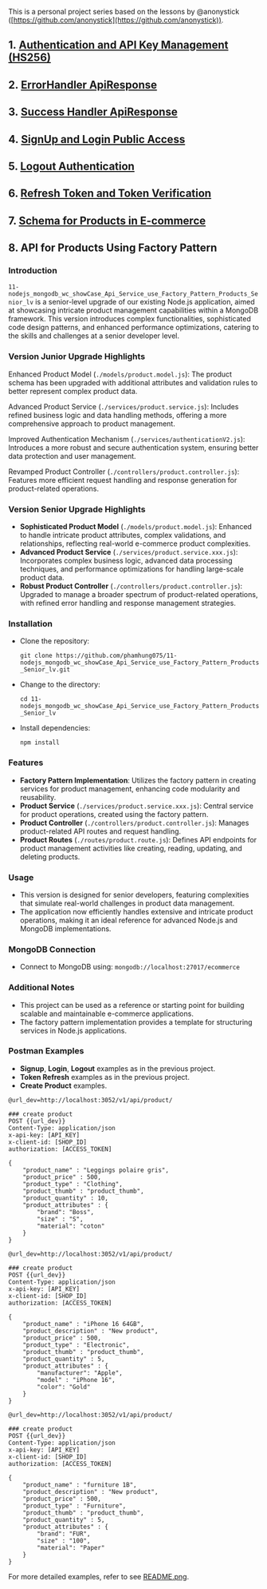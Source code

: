 This is a personal project series based on the lessons by @anonystick ([https://github.com/anonystick](https://github.com/anonystick)).
## 1. [Authentication and API Key Management (HS256)](https://github.com/phamhung075/2-nodejs_mongodb_wc_showCase_Dynamic_for_ApiKey_and_Permissions_HS256/tree/master)

## 2. [ErrorHandler ApiResponse](https://github.com/phamhung075/3-nodejs_mongodb_wc_showCase_ErrorHandler_API)

## 3. [Success Handler ApiResponse](https://github.com/phamhung075/4-nodejs_mongodb_wc_showCase_ApiResponseUseClass/tree/master?tab=readme-ov-file)

## 4. [SignUp and Login Public Access](https://github.com/phamhung075/5-nodejs_mongodb_wc_showCase_SignUpLogin)

## 5. [Logout Authentication](https://github.com/phamhung075/6-nodejs_mongodb_wc_showCase_LogoutAuthentication)
## 6. [Refresh Token and Token Verification](https://github.com/phamhung075/7-nodejs_mongodb_wc_showCase_RefreshToken_verifyToken)
## 7. [Schema for Products in E-commerce](https://github.com/phamhung075/8-nodejs_mongodb_wc_showCase_Schema_Products_Ecommerce)
## 8. API for Products Using Factory Pattern

### Introduction

`11-nodejs_mongodb_wc_showCase_Api_Service_use_Factory_Pattern_Products_Senior_lv`  is a senior-level upgrade of our existing Node.js application, aimed at showcasing intricate product management capabilities within a MongoDB framework. This version introduces complex functionalities, sophisticated code design patterns, and enhanced performance optimizations, catering to the skills and challenges at a senior developer level.

### Version Junior Upgrade Highlights

Enhanced Product Model (`./models/product.model.js`): The product schema has been upgraded with additional attributes and validation rules to better represent complex product data.

Advanced Product Service (`./services/product.service.js`): Includes refined business logic and data handling methods, offering a more comprehensive approach to product management.

Improved Authentication Mechanism (`./services/authenticationV2.js`): Introduces a more robust and secure authentication system, ensuring better data protection and user management.

Revamped Product Controller (`./controllers/product.controller.js`): Features more efficient request handling and response generation for product-related operations.
### Version Senior Upgrade Highlights

- **Sophisticated Product Model** (`./models/product.model.js`): Enhanced to handle intricate product attributes, complex validations, and relationships, reflecting real-world e-commerce product complexities.
- **Advanced Product Service** (`./services/product.service.xxx.js`): Incorporates complex business logic, advanced data processing techniques, and performance optimizations for handling large-scale product data.
- **Robust Product Controller** (`./controllers/product.controller.js`): Upgraded to manage a broader spectrum of product-related operations, with refined error handling and response management strategies.



### Installation

- Clone the repository:

    `git clone https://github.com/phamhung075/11-nodejs_mongodb_wc_showCase_Api_Service_use_Factory_Pattern_Products_Senior_lv.git`
    
- Change to the directory:

    `cd 11-nodejs_mongodb_wc_showCase_Api_Service_use_Factory_Pattern_Products_Senior_lv`
    
- Install dependencies:
 
    `npm install`
    

### Features

- **Factory Pattern Implementation**: Utilizes the factory pattern in creating services for product management, enhancing code modularity and reusability.
- **Product Service** (`./services/product.service.xxx.js`): Central service for product operations, created using the factory pattern.
- **Product Controller** (`./controllers/product.controller.js`): Manages product-related API routes and request handling.
- **Product Routes** (`./routes/product.route.js`): Defines API endpoints for product management activities like creating, reading, updating, and deleting products.

### Usage
- This version is designed for senior developers, featuring complexities that simulate real-world challenges in product data management.
- The application now efficiently handles extensive and intricate product operations, making it an ideal reference for advanced Node.js and MongoDB implementations.

### MongoDB Connection

- Connect to MongoDB using: `mongodb://localhost:27017/ecommerce`

### Additional Notes

- This project can be used as a reference or starting point for building scalable and maintainable e-commerce applications.
- The factory pattern implementation provides a template for structuring services in Node.js applications.

### Postman Examples

- **Signup**, **Login**, **Logout** examples as in the previous project.
- **Token Refresh** examples as in the previous project.
- **Create Product** examples.

``` 
@url_dev=http://localhost:3052/v1/api/product/

### create product
POST {{url_dev}}
Content-Type: application/json
x-api-key: [API_KEY]
x-client-id: [SHOP_ID]
authorization: [ACCESS_TOKEN]

{
	"product_name" : "Leggings polaire gris",
	"product_price" : 500,
	"product_type" : "Clothing",
	"product_thumb" : "product_thumb",
	"product_quantity" : 10,
	"product_attributes" : {
		"brand": "Boss",
		"size" : "S",
		"material": "coton"
	}
}
```

``` 
@url_dev=http://localhost:3052/v1/api/product/

### create product
POST {{url_dev}}
Content-Type: application/json
x-api-key: [API_KEY]
x-client-id: [SHOP_ID]
authorization: [ACCESS_TOKEN]

{
    "product_name" : "iPhone 16 64GB",
    "product_description" : "New product",
    "product_price" : 500,
    "product_type" : "Electronic",
    "product_thumb" : "product_thumb",
    "product_quantity" : 5,
    "product_attributes" : {
        "manufacturer": "Apple",
        "model" : "iPhone 16",
        "color": "Gold"
    }
}
```

``` 
@url_dev=http://localhost:3052/v1/api/product/

### create product
POST {{url_dev}}
Content-Type: application/json
x-api-key: [API_KEY]
x-client-id: [SHOP_ID]
authorization: [ACCESS_TOKEN]

{
    "product_name" : "furniture 1B",
    "product_description" : "New product",
    "product_price" : 500,
    "product_type" : "Furniture",
    "product_thumb" : "product_thumb",
    "product_quantity" : 5,
    "product_attributes" : {
        "brand": "FUR",
        "size" : "100",
        "material": "Paper"
    }
}
```
For more detailed examples, refer to see [README.png](./help11.png).
